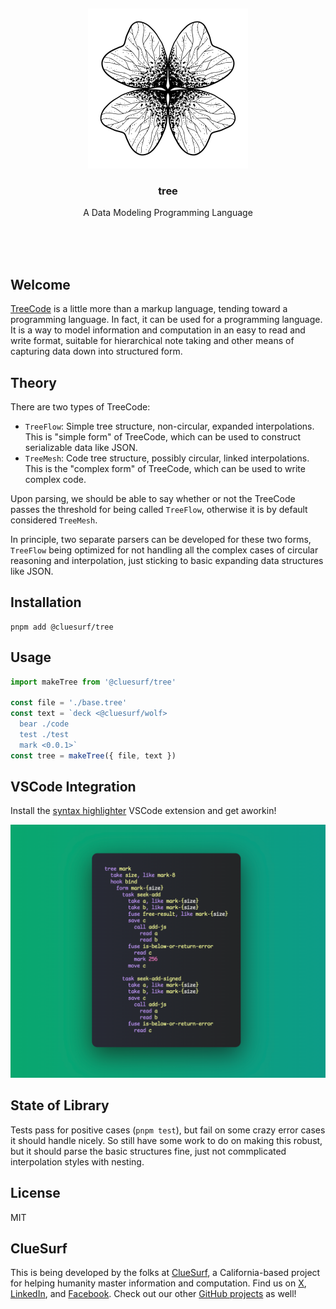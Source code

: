 <br/>
<br/>
<br/>
<br/>
<br/>
<br/>
<br/>

<p align='center'>
  <img src='https://github.com/cluesurf/tree/blob/make/view/tree.svg?raw=true' height='256'>
</p>

<h3 align='center'>tree</h3>
<p align='center'>
  A Data Modeling Programming Language
</p>

<br/>
<br/>
<br/>

## Welcome

[TreeCode](https://tree.surf) is a little more than a markup language,
tending toward a programming language. In fact, it can be used for a
programming language. It is a way to model information and computation
in an easy to read and write format, suitable for hierarchical note
taking and other means of capturing data down into structured form.

## Theory

There are two types of TreeCode:

- `TreeFlow`: Simple tree structure, non-circular, expanded
  interpolations. This is "simple form" of TreeCode, which can be used
  to construct serializable data like JSON.
- `TreeMesh`: Code tree structure, possibly circular, linked
  interpolations. This is the "complex form" of TreeCode, which can be
  used to write complex code.

Upon parsing, we should be able to say whether or not the TreeCode
passes the threshold for being called `TreeFlow`, otherwise it is by
default considered `TreeMesh`.

In principle, two separate parsers can be developed for these two forms,
`TreeFlow` being optimized for not handling all the complex cases of
circular reasoning and interpolation, just sticking to basic expanding
data structures like JSON.

## Installation

```
pnpm add @cluesurf/tree
```

## Usage

```ts
import makeTree from '@cluesurf/tree'

const file = './base.tree'
const text = `deck <@cluesurf/wolf>
  bear ./code
  test ./test
  mark <0.0.1>`
const tree = makeTree({ file, text })
```

## VSCode Integration

Install the
[syntax highlighter](https://marketplace.visualstudio.com/items?itemName=cluesurf.tree-code)
VSCode extension and get aworkin!

<img src='https://github.com/cluesurf/tree/blob/make/view/tree.png?raw=true' />

## State of Library

Tests pass for positive cases (`pnpm test`), but fail on some crazy
error cases it should handle nicely. So still have some work to do on
making this robust, but it should parse the basic structures fine, just
not commplicated interpolation styles with nesting.

## License

MIT

## ClueSurf

This is being developed by the folks at [ClueSurf](https://clue.surf), a
California-based project for helping humanity master information and
computation. Find us on [X](https://twitter.com/cluesurf),
[LinkedIn](https://www.linkedin.com/company/cluesurf), and
[Facebook](https://www.facebook.com/cluesurf). Check out our other
[GitHub projects](https://github.com/cluesurf) as well!
